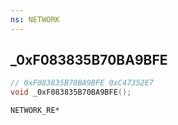 ```yaml
---
ns: NETWORK
---
```

## _0xF083835B70BA9BFE

```c
// 0xF083835B70BA9BFE 0xC47352E7
void _0xF083835B70BA9BFE();
```

```
NETWORK_RE*
```

